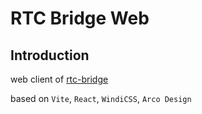 # RTC Bridge Web

## Introduction

web client of [rtc-bridge](https://github.com/Xav1erSue/rtc-bridge)

based on `Vite`, `React`, `WindiCSS`, `Arco Design`
